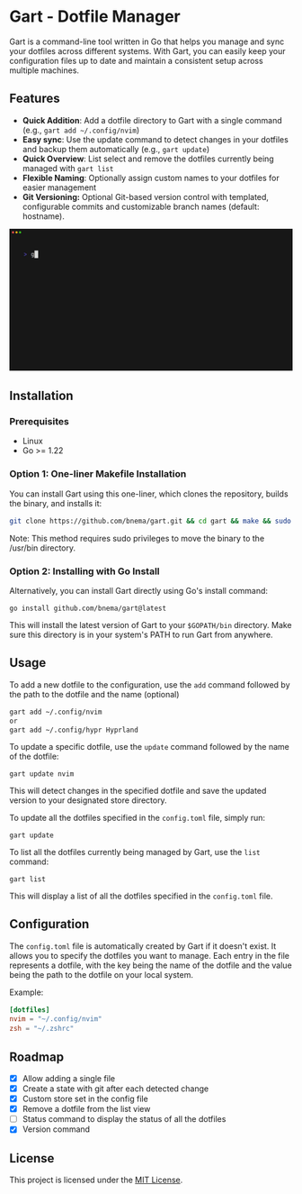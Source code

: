 # Gart - Dotfile Manager

Gart is a command-line tool written in Go that helps you manage and sync your dotfiles across different systems. With Gart, you can easily keep your configuration files up to date and maintain a consistent setup across multiple machines.

## Features
- **Quick Addition**: Add a dotfile directory to Gart with a single command (e.g., `gart add ~/.config/nvim`)
- **Easy sync**: Use the update command to detect changes in your dotfiles and backup them automatically (e.g., `gart update`)
- **Quick Overview**: List select and remove the dotfiles currently being managed with `gart list`
- **Flexible Naming**: Optionally assign custom names to your dotfiles for easier management
- **Git Versioning:** Optional Git-based version control with templated, configurable commits and customizable branch names (default: hostname).

![Demo Deploy](assets/demo.gif?raw=true)

## Installation

### Prerequisites

- Linux
- Go >= 1.22

### Option 1: One-liner Makefile Installation
You can install Gart using this one-liner, which clones the repository, builds the binary, and installs it:

```bash
git clone https://github.com/bnema/gart.git && cd gart && make && sudo make install
```
   Note: This method requires sudo privileges to move the binary to the /usr/bin directory.

### Option 2: Installing with Go Install
Alternatively, you can install Gart directly using Go's install command:
```
go install github.com/bnema/gart@latest
```
This will install the latest version of Gart to your `$GOPATH/bin` directory. Make sure this directory is in your system's PATH to run Gart from anywhere.

## Usage

To add a new dotfile to the configuration, use the `add` command followed by the path to the dotfile and the name (optional)
```
gart add ~/.config/nvim
or
gart add ~/.config/hypr Hyprland
```

To update a specific dotfile, use the `update` command followed by the name of the dotfile:
```
gart update nvim
```
This will detect changes in the specified dotfile and save the updated version to your designated store directory.

To update all the dotfiles specified in the `config.toml` file, simply run:
```
gart update
```

To list all the dotfiles currently being managed by Gart, use the `list` command:
```
gart list
```
This will display a list of all the dotfiles specified in the `config.toml` file.
## Configuration

The `config.toml` file is automatically created by Gart if it doesn't exist. It allows you to specify the dotfiles you want to manage. Each entry in the file represents a dotfile, with the key being the name of the dotfile and the value being the path to the dotfile on your local system.

Example:

```toml
[dotfiles]
nvim = "~/.config/nvim"
zsh = "~/.zshrc"
```

## Roadmap
- [x] Allow adding a single file
- [x] Create a state with git after each detected change
- [x] Custom store set in the config file
- [x] Remove a dotfile from the list view
- [ ] Status command to display the status of all the dotfiles
- [x] Version command

## License

This project is licensed under the [MIT License](LICENSE).
